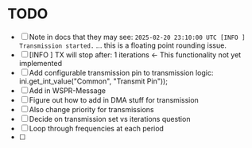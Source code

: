 # TODO

- [ ] Note in docs that they may see:
    `2025-02-20 23:10:00 UTC [INFO ] Transmission started.`
    ... this is a floating point rounding issue.
- [ ] [INFO ] TX will stop after: 1 iterations <- This functionality not yet implemented
- [ ] Add configurable transmission pin to transmission logic: ini.get_int_value("Common", "Transmit Pin"));
- [ ] Add in WSPR-Message
- [ ] Figure out how to add in DMA stuff for transmission
- [ ] Also change priority for transmissions
- [ ] Decide on transmission set vs iterations question
- [ ] Loop through frequencies at each period
- [ ] 